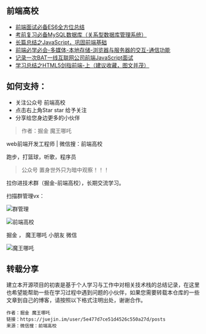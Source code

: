 ## 前端高校

* [前端面试必备ES6全方位总结](https://mp.weixin.qq.com/s/68iG9LWXKzp7x4wyy5McJA)
* [考前复习必备MySQL数据库（关系型数据库管理系统）](https://mp.weixin.qq.com/s/7o4-irgWosLRJ1GLTo3gmw)
* [长篇总结之JavaScript，巩固前端基础](https://mp.weixin.qq.com/s/lphythZhxUxi1TQiFT6Hpg)
* [前端必学必会-多媒体-本地存储-浏览器与服务器的交互-通信功能](https://mp.weixin.qq.com/s/cTsaN9kbu9qHk_weaPKkoQ)
* [记录一次BAT一线互联网公司前端JavaScript面试](https://mp.weixin.qq.com/s/WEiCs4Vlqz5FfkIngOjJzA)
* [学习总结之HTML5剑指前端-上（建议收藏，图文并茂）](https://mp.weixin.qq.com/s/qsvN-nq5h2DedgWOJTr6eA)


## 如何支持：

- 关注公众号 前端高校
- 点击右上角Star star 给予关注
- 分享给您身边更多的小伙伴

> 作者：掘金 魔王哪吒

web前端开发工程师 | 微信搜：前端高校

跑步，打篮球，听歌，程序员

> 公众号 置身世外只为暗中观察！！！

拉你进技术群（掘金-前端高校），长期交流学习。

扫描群管理vx：

![群管理](https://cdn.jsdelivr.net/gh/webVueBlog/dadapic/img/微信图片_20200308212330.jpg)


![前端高校](https://cdn.jsdelivr.net/gh/webVueBlog/dadapic/img/微信图片_20200308211731.jpg)

掘金 ， 魔王哪吒 小朋友 微信

![魔王哪吒](https://cdn.jsdelivr.net/gh/webVueBlog/dadapic/img/微信图片_20200308213217.jpg)

## 转载分享

建立本开源项目的初衷是基于个人学习与工作中对相关技术栈的总结记录，在这里也希望能帮助一些在学习过程中遇到问题的小伙伴，如果您需要转载本仓库的一些文章到自己的博客，请按照以下格式注明出处，谢谢合作。

    作者：掘金 魔王哪吒
    链接：https://juejin.im/user/5e477d7ce51d4526c550a27d/posts
    来源：微信搜：前端高校